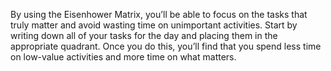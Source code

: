 By using the Eisenhower Matrix, you’ll be able to focus on the tasks that truly matter and avoid wasting time on unimportant activities. Start by writing down all of
                            your tasks for the day and placing them in the appropriate quadrant. Once you do this,
                            you’ll find that you spend less time on low-value activities and more time on what matters.
